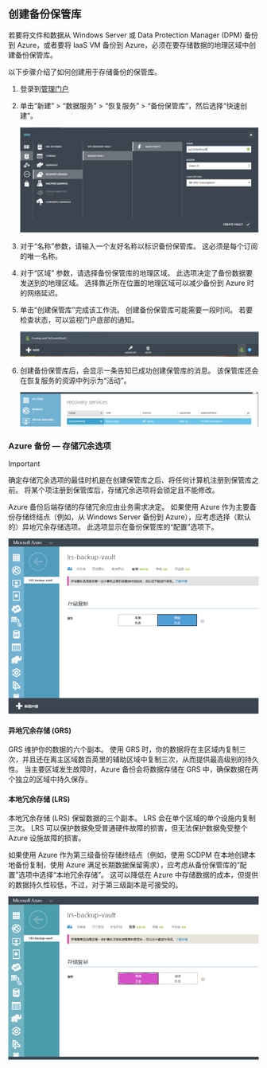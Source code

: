 ## <a name="create-a-backup-vault"></a>创建备份保管库
若要将文件和数据从 Windows Server 或 Data Protection Manager (DPM) 备份到 Azure，或者要将 IaaS VM 备份到 Azure，必须在要存储数据的地理区域中创建备份保管库。

以下步骤介绍了如何创建用于存储备份的保管库。

1. 登录到[管理门户](https://manage.windowsazure.cn/)
2. 单击“新建” > “数据服务” > “恢复服务” > “备份保管库”，然后选择“快速创建”。

    ![创建保管库](./media/backup-create-vault/createvault1.png)

3. 对于“名称”参数，请输入一个友好名称以标识备份保管库。 这必须是每个订阅的唯一名称。

4. 对于“区域”  参数，请选择备份保管库的地理区域。 此选项决定了备份数据要发送到的地理区域。 选择靠近所在位置的地理区域可以减少备份到 Azure 时的网络延迟。

5. 单击“创建保管库”完成该工作流。 创建备份保管库可能需要一段时间。 若要检查状态，可以监视门户底部的通知。

    ![创建保管库](./media/backup-create-vault/creatingvault1.png)

6. 创建备份保管库后，会显示一条告知已成功创建保管库的消息。 该保管库还会在恢复服务的资源中列示为“活动”。

    ![创建保管库状态](./media/backup-create-vault/backupvaultstatus1.png)

### <a name="azure-backup---storage-redundancy-options"></a>Azure 备份 — 存储冗余选项

>[!IMPORTANT]
> 确定存储冗余选项的最佳时机是在创建保管库之后、将任何计算机注册到保管库之前。 将某个项注册到保管库后，存储冗余选项将会锁定且不能修改。

Azure 备份后端存储的存储冗余应由业务需求决定。 如果使用 Azure 作为主要备份存储终结点（例如，从 Windows Server 备份到 Azure），应考虑选择（默认的）异地冗余存储选项。 此选项显示在备份保管库的“配置”选项下。

![GRS](./media/backup-create-vault/grs.png)

#### <a name="geo-redundant-storage-grs"></a>异地冗余存储 (GRS)
GRS 维护你的数据的六个副本。 使用 GRS 时，你的数据将在主区域内复制三次，并且还在离主区域数百英里的辅助区域中复制三次，从而提供最高级别的持久性。 当主要区域发生故障时，Azure 备份会将数据存储在 GRS 中，确保数据在两个独立的区域中持久保存。

#### <a name="locally-redundant-storage-lrs"></a>本地冗余存储 (LRS)
本地冗余存储 (LRS) 保留数据的三个副本。 LRS 会在单个区域的单个设施内复制三次。 LRS 可以保护数据免受普通硬件故障的损害，但无法保护数据免受整个 Azure 设施故障的损害。

如果使用 Azure 作为第三级备份存储终结点（例如，使用 SCDPM 在本地创建本地备份复制，使用 Azure 满足长期数据保留需求），应考虑从备份保管库的“配置”选项中选择“本地冗余存储”。 这可以降低在 Azure 中存储数据的成本，但提供的数据持久性较低，不过，对于第三级副本是可接受的。

![LRS](./media/backup-create-vault/lrs.png)